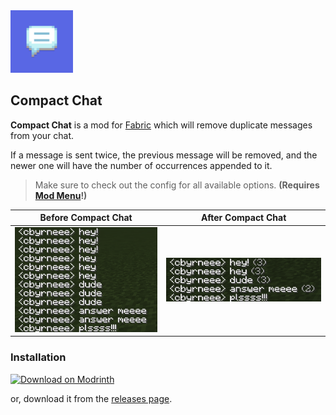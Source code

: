 <img alt="Icon" src="src/main/resources/assets/compact-chat/icon.png" width="100"/>

## Compact Chat

**Compact Chat** is a mod for [Fabric](https://fabricmc.net) which will remove duplicate messages from your chat.

If a message is sent twice, the previous message will be removed, and the newer one will have the number of occurrences
appended to it.

> Make sure to check out the config for all available options.
> **(Requires [Mod Menu](https://modrinth.com/mod/modmenu)!)**

| Before Compact Chat                  | After Compact Chat                 |
|--------------------------------------|------------------------------------|
| ![Before](.github/images/before.png) | ![After](.github/images/after.png) |

### Installation

[![Download on Modrinth](https://github.com/Prospector/badges/blob/master/modrinth-badge-72h-padded.png?raw=true)](https://modrinth.com/mod/compact-chat)

or, download it from the [releases page](https://github.com/cbyrneee/compact-chat/releases).
